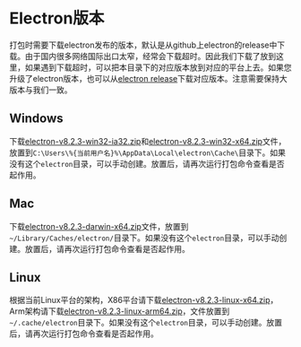 # Electron版本
打包时需要下载electron发布的版本，默认是从github上electron的release中下载。由于国内很多网络国际出口太窄，经常会下载超时。因此我们下载了放到这里，如果遇到下载超时，可以把本目录下的对应版本放到对应的平台上去。如果您升级了electron版本，也可以从[electron release](https://github.com/electron/electron/releases)下载对应版本。注意需要保持大版本与我们一致。

## Windows
下载[electron-v8.2.3-win32-ia32.zip](https://static.wildfirechat.cn/electron-v8.2.3-win32-ia32.zip)和[electron-v8.2.3-win32-x64.zip](https://static.wildfirechat.cn/electron-v8.2.3-win32-x64.zip)文件，放置到```C:\Users\%{当前用户名}%\AppData\Local\electron\Cache\```目录下。如果没有这个```electron```目录，可以手动创建。放置后，请再次运行打包命令查看是否起作用。

## Mac
下载[electron-v8.2.3-darwin-x64.zip](https://static.wildfirechat.cn/electron-v8.2.3-darwin-x64.zip)文件，放置到```~/Library/Caches/electron/```目录下。如果没有这个```electron```目录，可以手动创建。放置后，请再次运行打包命令查看是否起作用。

## Linux
根据当前Linux平台的架构，X86平台请下载[electron-v8.2.3-linux-x64.zip](https://static.wildfirechat.cn/electron-v8.2.3-linux-x64.zip)，Arm架构请下载[electron-v8.2.3-linux-arm64.zip](https://static.wildfirechat.cn/electron-v8.2.3-linux-arm64.zip)，文件放置到```~/.cache/electron```目录下。如果没有这个```electron```目录，可以手动创建。放置后，请再次运行打包命令查看是否起作用。
